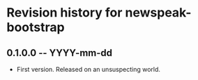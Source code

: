# Revision history for newspeak-bootstrap

## 0.1.0.0 -- YYYY-mm-dd

* First version. Released on an unsuspecting world.
